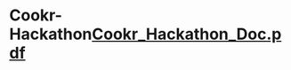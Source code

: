 # Cookr-Hackathon[Cookr_Hackathon_Doc.pdf](https://github.com/anu4902/Cookr-Hackathon/files/14469132/Cookr_Hackathon_Doc.pdf)
